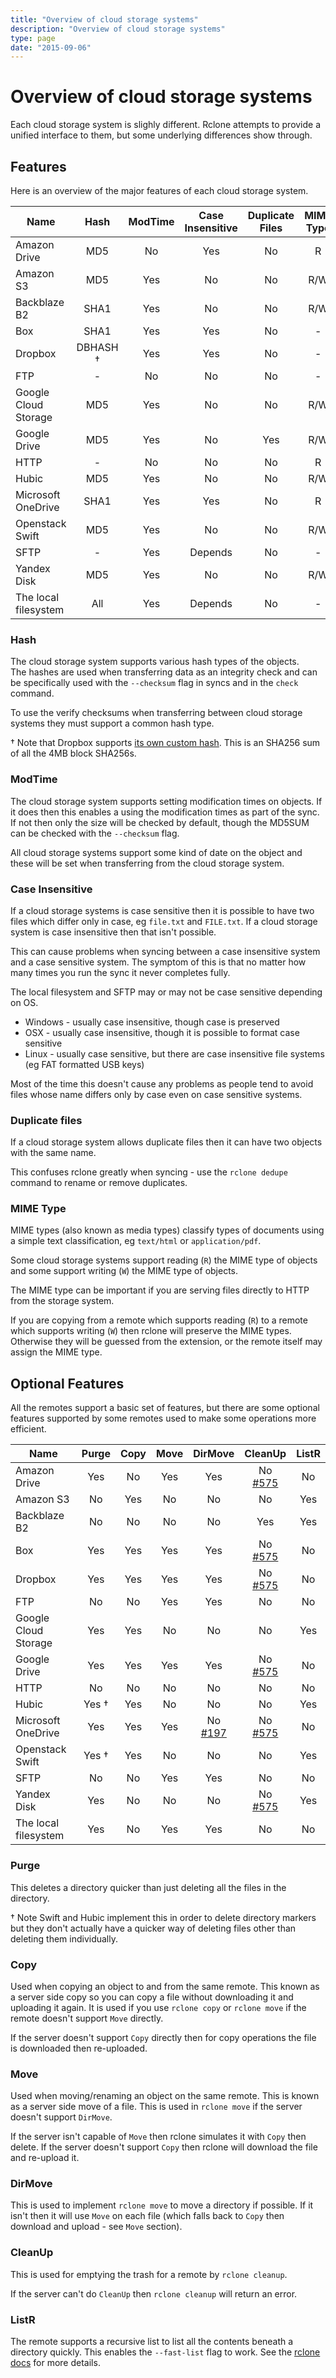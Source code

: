 ```yaml
---
title: "Overview of cloud storage systems"
description: "Overview of cloud storage systems"
type: page
date: "2015-09-06"
---
```


# Overview of cloud storage systems #

Each cloud storage system is slighly different.  Rclone attempts to
provide a unified interface to them, but some underlying differences
show through.

## Features ##

Here is an overview of the major features of each cloud storage system.

| Name                   | Hash    | ModTime | Case Insensitive | Duplicate Files | MIME Type |
| ---------------------- |:-------:|:-------:|:----------------:|:---------------:|:---------:|
| Amazon Drive           | MD5     | No      | Yes              | No              | R         |
| Amazon S3              | MD5     | Yes     | No               | No              | R/W       |
| Backblaze B2           | SHA1    | Yes     | No               | No              | R/W       |
| Box                    | SHA1    | Yes     | Yes              | No              | -         |
| Dropbox                | DBHASH †| Yes     | Yes              | No              | -         |
| FTP                    | -       | No      | No               | No              | -         |
| Google Cloud Storage   | MD5     | Yes     | No               | No              | R/W       |
| Google Drive           | MD5     | Yes     | No               | Yes             | R/W       |
| HTTP                   | -       | No      | No               | No              | R         |
| Hubic                  | MD5     | Yes     | No               | No              | R/W       |
| Microsoft OneDrive     | SHA1    | Yes     | Yes              | No              | R         |
| Openstack Swift        | MD5     | Yes     | No               | No              | R/W       |
| SFTP                   | -       | Yes     | Depends          | No              | -         |
| Yandex Disk            | MD5     | Yes     | No               | No              | R/W       |
| The local filesystem   | All     | Yes     | Depends          | No              | -         |

### Hash ###

The cloud storage system supports various hash types of the objects.  
The hashes are used when transferring data as an integrity check and
can be specifically used with the `--checksum` flag in syncs and in
the `check` command.

To use the verify checksums when transferring between cloud storage
systems they must support a common hash type.

† Note that Dropbox supports [its own custom
hash](https://www.dropbox.com/developers/reference/content-hash).
This is an SHA256 sum of all the 4MB block SHA256s.

### ModTime ###

The cloud storage system supports setting modification times on
objects.  If it does then this enables a using the modification times
as part of the sync.  If not then only the size will be checked by
default, though the MD5SUM can be checked with the `--checksum` flag.

All cloud storage systems support some kind of date on the object and
these will be set when transferring from the cloud storage system.

### Case Insensitive ###

If a cloud storage systems is case sensitive then it is possible to
have two files which differ only in case, eg `file.txt` and
`FILE.txt`.  If a cloud storage system is case insensitive then that
isn't possible.

This can cause problems when syncing between a case insensitive
system and a case sensitive system.  The symptom of this is that no
matter how many times you run the sync it never completes fully.

The local filesystem and SFTP may or may not be case sensitive
depending on OS.

  * Windows - usually case insensitive, though case is preserved
  * OSX - usually case insensitive, though it is possible to format case sensitive
  * Linux - usually case sensitive, but there are case insensitive file systems (eg FAT formatted USB keys)

Most of the time this doesn't cause any problems as people tend to
avoid files whose name differs only by case even on case sensitive
systems.

### Duplicate files ###

If a cloud storage system allows duplicate files then it can have two
objects with the same name.

This confuses rclone greatly when syncing - use the `rclone dedupe`
command to rename or remove duplicates.

### MIME Type ###

MIME types (also known as media types) classify types of documents
using a simple text classification, eg `text/html` or
`application/pdf`.

Some cloud storage systems support reading (`R`) the MIME type of
objects and some support writing (`W`) the MIME type of objects.

The MIME type can be important if you are serving files directly to
HTTP from the storage system.

If you are copying from a remote which supports reading (`R`) to a
remote which supports writing (`W`) then rclone will preserve the MIME
types.  Otherwise they will be guessed from the extension, or the
remote itself may assign the MIME type.

## Optional Features ##

All the remotes support a basic set of features, but there are some
optional features supported by some remotes used to make some
operations more efficient.

| Name                   | Purge | Copy | Move | DirMove | CleanUp | ListR |
| ---------------------- |:-----:|:----:|:----:|:-------:|:-------:|:-----:|
| Amazon Drive           | Yes   | No   | Yes  | Yes     | No [#575](https://github.com/ncw/rclone/issues/575) | No    |
| Amazon S3              | No    | Yes  | No   | No      | No      | Yes   |
| Backblaze B2           | No    | No   | No   | No      | Yes     | Yes   |
| Box                    | Yes   | Yes  | Yes  | Yes     | No [#575](https://github.com/ncw/rclone/issues/575) | No    |
| Dropbox                | Yes   | Yes  | Yes  | Yes     | No  [#575](https://github.com/ncw/rclone/issues/575) | No    |
| FTP                    | No    | No   | Yes  | Yes     | No      | No    |
| Google Cloud Storage   | Yes   | Yes  | No   | No      | No      | Yes   |
| Google Drive           | Yes   | Yes  | Yes  | Yes     | No  [#575](https://github.com/ncw/rclone/issues/575) |  No    |
| HTTP                   | No    | No   | No   | No      | No      | No    |
| Hubic                  | Yes † | Yes  | No   | No      | No      | Yes   |
| Microsoft OneDrive     | Yes   | Yes  | Yes  | No [#197](https://github.com/ncw/rclone/issues/197)    | No [#575](https://github.com/ncw/rclone/issues/575) | No    |
| Openstack Swift        | Yes † | Yes  | No   | No      | No      | Yes   |
| SFTP                   | No    | No   | Yes  | Yes     | No      | No    |
| Yandex Disk            | Yes   | No   | No   | No      | No  [#575](https://github.com/ncw/rclone/issues/575) | Yes   |
| The local filesystem   | Yes   | No   | Yes  | Yes     | No      | No    |


### Purge ###

This deletes a directory quicker than just deleting all the files in
the directory.

† Note Swift and Hubic implement this in order to delete directory
markers but they don't actually have a quicker way of deleting files
other than deleting them individually.

### Copy ###

Used when copying an object to and from the same remote.  This known
as a server side copy so you can copy a file without downloading it
and uploading it again.  It is used if you use `rclone copy` or
`rclone move` if the remote doesn't support `Move` directly.

If the server doesn't support `Copy` directly then for copy operations
the file is downloaded then re-uploaded.

### Move ###

Used when moving/renaming an object on the same remote.  This is known
as a server side move of a file.  This is used in `rclone move` if the
server doesn't support `DirMove`.

If the server isn't capable of `Move` then rclone simulates it with
`Copy` then delete.  If the server doesn't support `Copy` then rclone
will download the file and re-upload it.

### DirMove ###

This is used to implement `rclone move` to move a directory if
possible.  If it isn't then it will use `Move` on each file (which
falls back to `Copy` then download and upload - see `Move` section).

### CleanUp ###

This is used for emptying the trash for a remote by `rclone cleanup`.

If the server can't do `CleanUp` then `rclone cleanup` will return an
error.

### ListR ###

The remote supports a recursive list to list all the contents beneath
a directory quickly.  This enables the `--fast-list` flag to work.
See the [rclone docs](/docs/#fast-list) for more details.
